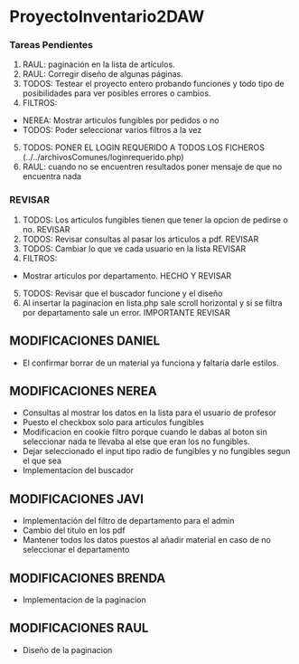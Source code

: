 ﻿# ProyectoInventario2DAW
 ### Tareas Pendientes
1. RAUL: paginación en la lista de artículos.
2. RAUL: Corregir diseño de algunas páginas.
3. TODOS: Testear el proyecto entero probando funciones y todo tipo de posibilidades para ver posibles errores o cambios.
4. FILTROS:
  - NEREA: Mostrar articulos fungibles por pedidos o no 
  - TODOS: Poder seleccionar varios filtros a la vez
5. TODOS: PONER EL LOGIN REQUERIDO A TODOS LOS FICHEROS (../../archivosComunes/loginrequerido.php)
6. RAUL: cuando no se encuentren resultados poner mensaje de que no encuentra nada

 ### REVISAR
1. TODOS: Los articulos fungibles tienen que tener la opcion de pedirse o no. REVISAR
2. TODOS: Revisar consultas al pasar los articulos a pdf. REVISAR
3. TODOS: Cambiar lo que ve cada usuario en la lista REVISAR
4. FILTROS:
  - Mostrar articulos por departamento. HECHO Y REVISAR
5. TODOS: Revisar que el buscador funcione y el diseño
6. Al insertar la paginacion en lista.php sale scroll horizontal y si se filtra por departamento sale un error. IMPORTANTE REVISAR

## MODIFICACIONES DANIEL
* El confirmar borrar de un material ya funciona y faltaría darle estilos.

## MODIFICACIONES NEREA
* Consultas al mostrar los datos en la lista para el usuario de profesor
* Puesto el checkbox solo para articulos fungibles
* Modificacion en cookie filtro porque cuando le dabas al boton sin seleccionar nada te llevaba al else que eran los no fungibles.
* Dejar seleccionado el input tipo radio de fungibles y no fungibles segun el que sea
* Implementacion del buscador

## MODIFICACIONES JAVI
* Implementación del filtro de departamento para el admin
* Cambio del titulo en los pdf
* Mantener todos los datos puestos al añadir material en caso de no seleccionar el departamento

## MODIFICACIONES BRENDA
* Implementacion de la paginacion

## MODIFICACIONES RAUL
* Diseño de la paginacion
